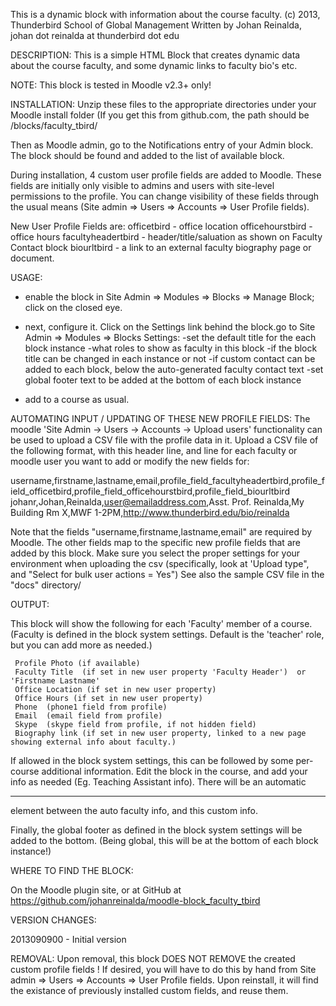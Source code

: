 This is a dynamic block with information about the course faculty.
(c) 2013, Thunderbird School of Global Management
Written by Johan Reinalda,  johan dot reinalda at thunderbird dot edu

DESCRIPTION:
This is a simple HTML Block that creates dynamic data about the course faculty,
and some dynamic links to faculty bio's etc.

NOTE:
This block is tested in Moodle v2.3+ only!

INSTALLATION:
Unzip these files to the appropriate directories under your Moodle install <blocks> folder
(If you get this from github.com, the path should be <html>/blocks/faculty_tbird/

Then as Moodle admin, go to the Notifications entry of your Admin block.
The block should be found and added to the list of available block.

During installation, 4 custom user profile fields are added to Moodle.
These fields are initially only visible to admins and users with site-level permissions to the profile.
You can change visibility of these fields through the usual means (Site admin => Users => Accounts => User Profile fields).

New User Profile Fields are:
officetbird - office location
officehourstbird - office hours
facultyheadertbird - header/title/saluation as shown on Faculty Contact block
biourltbird - a link to an external faculty biography page or document.


USAGE:
* enable the block in Site Admin => Modules => Blocks => Manage Block; click on the closed eye.

* next, configure it. Click on the Settings link behind the block.go to Site Admin => Modules => Blocks
  Settings:
  -set the default title for the each block instance
  -what roles to show as faculty in this block
  -if the block title can be changed in each instance or not
  -if custom contact can be added to each block, below the auto-generated faculty contact text
  -set global footer text to be added at the bottom of each block instance

* add to a course as usual.

AUTOMATING INPUT / UPDATING OF THESE NEW PROFILE FIELDS:
The moodle 'Site Admin -> Users -> Accounts -> Upload users' functionality can be used to upload a CSV file with
the profile data in it. Upload a CSV file of the following format, with this header line, and line for each
faculty or moodle user you want to add or modify the new fields for:

username,firstname,lastname,email,profile_field_facultyheadertbird,profile_field_officetbird,profile_field_officehourstbird,profile_field_biourltbird
johanr,Johan,Reinalda,user@emailaddress.com,Asst. Prof. Reinalda,My Building Rm X,MWF 1-2PM,http://www.thunderbird.edu/bio/reinalda

Note that the fields "username,firstname,lastname,email" are required by Moodle.
The other fields map to the specific new profile fields that are added by this block.
Make sure you select the proper settings for your environment when uploading the csv
(specifically, look at 'Upload type", and "Select for bulk user actions = Yes") 
See also the sample CSV file in the "docs" directory/

OUTPUT:

This block will show the following for each 'Faculty' member of a course.
(Faculty is defined in the block system settings. Default is the 'teacher' role,
 but you can add more as needed.)

     Profile Photo (if available)
     Faculty Title  (if set in new user property 'Faculty Header')  or 'Firstname Lastname'
     Office Location (if set in new user property)
     Office Hours (if set in new user property)
     Phone  (phone1 field from profile)
     Email  (email field from profile)
     Skype  (skype field from profile, if not hidden field)
     Biography link (if set in new user property, linked to a new page showing external info about faculty.)
     
If allowed in the block system settings, this can be followed by some per-course additional information.
Edit the block in the course, and add your info as needed (Eg. Teaching Assistant info). There will be an
automatic <hr/> element between the auto faculty info, and this custom info.

Finally, the global footer as defined in the block system settings will be added to the bottom.
(Being global, this will be at the bottom of each block instance!)


WHERE TO FIND THE BLOCK:

On the Moodle plugin site, or at GitHub at
https://github.com/johanreinalda/moodle-block_faculty_tbird

VERSION CHANGES:

2013090900 - Initial version

REMOVAL:
Upon removal, this block DOES NOT REMOVE the created custom profile fields !
If desired, you will have to do this by hand from Site admin => Users => Accounts => User Profile fields.
Upon reinstall, it will find the existance of previously installed custom fields, and reuse them.
